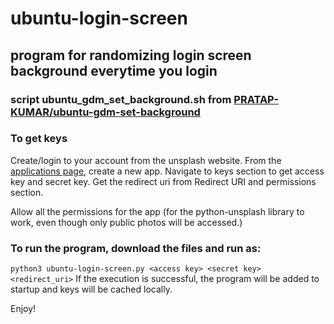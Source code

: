 # ubuntu-login-screen
## program for randomizing login screen background everytime you login
### script ubuntu_gdm_set_background.sh from [PRATAP-KUMAR/ubuntu-gdm-set-background](https://github.com/PRATAP-KUMAR/ubuntu-gdm-set-background)

### To get keys 
 
 Create/login to your account from the unsplash website.
 From the [applications page](https://unsplash.com/oauth/applications), create a new app.
 Navigate to keys section to get access key and secret key. Get the redirect uri from Redirect URI and permissions section.

 Allow all the permissions for the app (for the python-unsplash library to work, even though only public photos will be accessed.)


### To run the program, download the files and run as:
```python3 ubuntu-login-screen.py <access key> <secret key> <redirect_uri>```
 If the execution is successful, the program will be added to startup and keys will be cached locally.
 
 Enjoy!